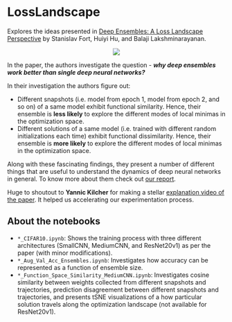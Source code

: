 # LossLandscape
Explores the ideas presented in [Deep Ensembles: A Loss Landscape Perspective](https://arxiv.org/abs/1912.02757) by Stanislav Fort, Huiyi Hu, and Balaji Lakshminarayanan. 

<div align="center">
<img src="https://i.ibb.co/NrR8KFJ/Untitled.png"></img>
</div>

In the paper, the authors investigate the question - ***why deep ensembles work better than single deep neural networks?*** 

In their investigation the authors figure out:

* Different snapshots (i.e. model from epoch 1, model from epoch 2, and so on) of a same model exhibit functional similarity. Hence, their ensemble is **less likely** to explore the different modes of local minimas in the optimization space. 
* Different solutions of a same model (i.e. trained with different random initializations each time) exhibit functional dissimilarity. Hence, their ensemble is **more likely** to explore the different modes of local minimas in the optimization space. 

Along with these fascinating findings, they present a number of different things that are useful to understand the dynamics of deep neural networks in general. To know more about them check out [our report](https://app.wandb.ai/authors/loss-landscape/reports/Understanding-the-effectivity-of-ensembles-in-deep-learning-(tentative)--VmlldzoxODAxNjA). 

Huge to shoutout to **Yannic Kilcher** for making a stellar [explanation video of the paper](https://www.youtube.com/watch?v=5IRlUVrEVL8). It helped us accelerating our experimentation process. 

## About the notebooks
- `*_CIFAR10.ipynb`: Shows the training process with three different  architectures (SmallCNN, MediumCNN, and ResNet20v1) as per the paper (with minor modifications).
- `*_Aug_Val_Acc_Ensembles.ipynb`: Investigates how accuracy can be represented as a function of ensemble size. 
- `*_Function_Space_Similarity_MediumCNN.ipynb`: Investigates cosine similarity between weights collected from different snapshots and trajectories, prediction disagreement between different snapshots and trajectories, and presents tSNE visualizations of a how particular solution travels along the optimization landscape (not available for ResNet20v1). 
